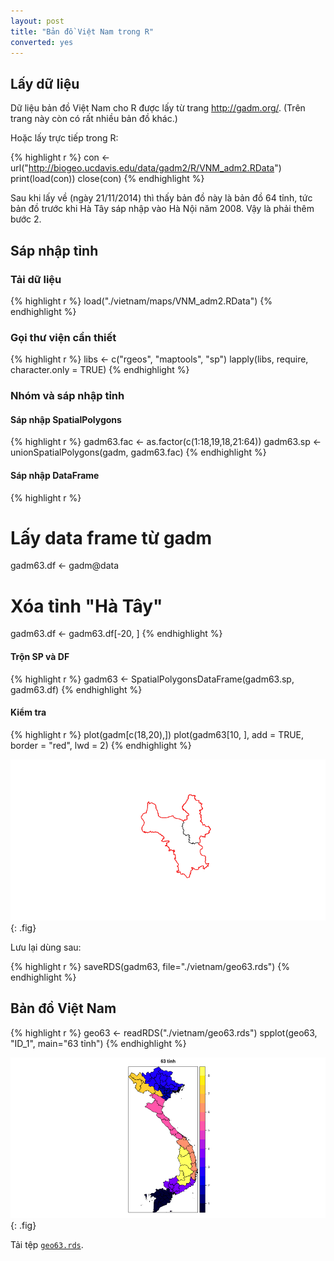 ```yaml
---
layout: post
title: "Bản đồ Việt Nam trong R"
converted: yes
---
```

 
## Lấy dữ liệu
 
Dữ liệu bản đồ Việt Nam cho R được lấy từ trang <http://gadm.org/>. (Trên trang này còn có rất nhiều bản đồ khác.)
 
Hoặc lấy trực tiếp trong R:
 

{% highlight r %}
con <- url("http://biogeo.ucdavis.edu/data/gadm2/R/VNM_adm2.RData")
print(load(con))
close(con)
{% endhighlight %}
 
Sau khi lấy về (ngày 21/11/2014) thì thấy bản đồ này là bản đồ 64 tỉnh, tức bản đồ trước khi Hà Tây sáp nhập vào Hà Nội năm 2008. Vậy là phải thêm bước 2.
 
## Sáp nhập tỉnh
 
### Tải dữ liệu
 

{% highlight r %}
load("./vietnam/maps/VNM_adm2.RData")
{% endhighlight %}
 
### Gọi thư viện cần thiết
 

{% highlight r %}
libs <- c("rgeos", "maptools", "sp")
lapply(libs, require, character.only = TRUE)
{% endhighlight %}
 
### Nhóm và sáp nhập tỉnh
 
#### Sáp nhập SpatialPolygons
 

{% highlight r %}
gadm63.fac <- as.factor(c(1:18,19,18,21:64))
gadm63.sp <- unionSpatialPolygons(gadm, gadm63.fac)
{% endhighlight %}
 
#### Sáp nhập DataFrame
 

{% highlight r %}
# Lấy data frame từ gadm
gadm63.df <- gadm@data
 
# Xóa tỉnh "Hà Tây"
gadm63.df <- gadm63.df[-20, ]
{% endhighlight %}
 
#### Trộn SP và DF
 

{% highlight r %}
gadm63 <- SpatialPolygonsDataFrame(gadm63.sp, gadm63.df)
{% endhighlight %}
 
#### Kiểm tra
 

{% highlight r %}
plot(gadm[c(18,20),])
plot(gadm63[10, ], add = TRUE, border = "red", lwd = 2)
{% endhighlight %}
 
![Hà Nội](../figures/ban-do-viet-nam-in-r/hanoi.png){: .fig}
 
Lưu lại dùng sau:
 

{% highlight r %}
saveRDS(gadm63, file="./vietnam/geo63.rds")
{% endhighlight %}
 
## Bản đồ Việt Nam
 

{% highlight r %}
geo63 <- readRDS("./vietnam/geo63.rds")
spplot(geo63, "ID_1", main="63 tỉnh")
{% endhighlight %}
 
![Việt Nam](../figures/ban-do-viet-nam-in-r/geo63.png){: .fig}
 
 
Tải tệp [`geo63.rds`](http://raw.githubusercontent.com/hochanh/rblog/gh-pages/_knitr/vietnam/geo63.rds).
